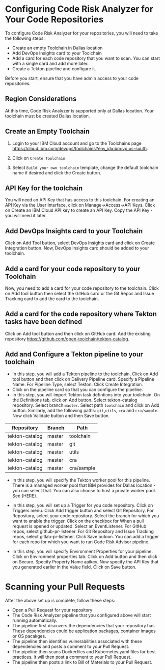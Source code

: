 # Configuring Code Risk Analyzer for Your Code Repositories
To configure Code Risk Analyzer for your repositories, you will need to take the following steps:
- Create an empty Toolchain in Dallas location
- Add DevOps Insights card to your Toolchain
- Add a card for each code repository that you want to scan.  You can start with a single card and add more later.
- Create a Tekton pipeline and configure it.  

Before you start, ensure that you have admin access to your code repositories.

##  Region Considerations
At this time, Code Risk Analyzer is supported only at Dallas location.  Your toolchain must be created Dallas location.

## Create an Empty Toolchain
1. Login to your IBM Cloud account and go to the Toolchains page https://cloud.ibm.com/devops/toolchains?env_id=ibm:yp:us-south.  

2. Click on  `Create Toolchain`

3.  Select `Build your own toolchain` template, change the default toolchain name if desired and click the Create button.

## API Key for the toolchain
You will need an API Key that has access to this toolchain.  For creating an API Key via the User Interface, click on Manage->Access->API Keys.  Click on Create an IBM Cloud API key to create an API Key.  Copy the API Key - you will need it later.

## Add DevOps Insights card to your Toolchain
Click on Add Tool button, select DevOps Insights card and click on Create Integration button.  Now, DevOps Insights card should be added to your toolchain.

## Add a card for your code repository to your Toolchain
Now, you need to add a card for your code repository to the toolchain.  Click on Add tool button then select the GitHub card or the Git Repos and Issue Tracking card to add the card to the toolchain.

## Add a card for the code repository where Tekton tasks have been defined
Click on Add tool button and then click on GitHub card.  Add the existing repository https://github.com/open-toolchain/tekton-catalog.

## Add and Configure a Tekton pipeline to your toolchain
- In this step, you will add a Tekton pipeline to the toolchain. Click on Add tool button and then click on Delivery Pipeline card.  Specify a Pipeline Name. For Pipeline Type, select Tekton.  Click Create Integration.
- Click on the pipeline card so that you can configure the pipeline.
- In this step, you will import Tekton task defintions into your toolchain. On the Definitions tab, click on Add button.  Select tekton-catalog repository.  Select branch `master`. Select path `toolchain` and click on Add button.  Similarly, add the following paths:  `git`,`utils`, `cra` and `cra/sample`.  Now click Validate button and then Save button.

| Repository                | Branch | Path          |
| ------------------------- | ------ | ------------- |
| tekton-catalog	| master   | toolchain     |
| tekton-catalog	| master   | git           |
| tekton-catalog	| master   | utils         |
| tekton-catalog	| master | cra           |
| tekton-catalog	| master | cra/sample    |


- In this step, you will specify the Tekton worker pool for this pipeline. There is a managed worker pool that IBM provides for Dallas location - you can select that.  You can also choose to host a private worker pool.  See {HERE}.

- In this step, you will set up a Trigger for you code repository.  Click on Triggers menu. Click Add trigger button and select Git Repository.  For Repository, select your code repository.  Select the branch for which you want to enable the trigger.  Click on the checkbox for When a pull request is opened or updated.  Select an EventListener.  For GitHub repos, select github-pr-listener.  For Git Repository and Issue Tracking repos, select gitlab-pr-listener.  Click Save butoon.  You can add a trigger for each repo for which you want to run Code Risk Advisor pipeline.

- In this step, you will specify Environment Properties for your pipeline. Click on Environment properties tab. Click on Add button and then click on Secure. Specify Property Name apikey. Now specify the API Key that you generated earlier in the Value field.  Click on Save button.

# Scanning your Pull Requests
After the above set up is complete, follow these steps:
- Open a Pull Request for your repository
- The Code Risk Analyzer pipeline that you configured above will start running automatically. 
- The pipeline first discovers the dependencies that your repository has.  These dependencies could be application packages, container images or OS pacakges. 
- The pipeline then identifies vulnerabilities associated with these dependencies and posts a comment to your Pull Request.
- The pipeline then scans Dockerfiles and Kubernetes yaml files for best practices. It will then post a comment to your Pull Request.
- The pipeline then posts a link to Bill of Materials to your Pull Request.
